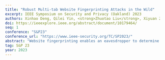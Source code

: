 ```yaml
---
title: "Robust Multi-tab Website Fingerprinting Attacks in the Wild"
excerpt: IEEE Symposium on Security and Privacy (Oakland) 2023
authors: Xinhao Deng, Qilei Yin, <strong>Zhuotao Liu</strong>, Xiyuan Zhao, Qi Li, Mingwei Xu, Ke Xu, Jianping Wu
doi: https://ieeexplore.ieee.org/abstract/document/10179464/
seq: 1
conference: "S&P23"
conference_url: "https://www.ieee-security.org/TC/SP2023/"
abstract: "Website fingerprinting enables an eavesdropper to determine which websites a user is visiting over an encrypted connection. State-of-the-art website fingerprinting (WF) attacks have demonstrated effectiveness even against Tor-protected network traffic. However, existing WF attacks have critical limitations on accurately identifying websites in multi-tab browsing sessions, where the holistic pattern of individual websites is no longer preserved, and the number of tabs opened by a client is unknown a priori. In this paper, we propose ARES, a novel WF framework natively designed for multi-tab WF attacks. ARES formulates the multi-tab attack as a multi-label classification problem and solves it using a multi-classifier framework. Each classifier, designed based on a novel transformer model, identifies a specific website using its local patterns extracted from multiple traffic segments. We implement a prototype of ARES and extensively evaluate its effectiveness using our large-scale dataset collected over multiple months (by far the largest multi-tab WF dataset studied in academic papers.) The experimental results illustrate that ARES effectively achieves the multi-tab WF attack with the best F1-score of 0.907. Further, ARES remains robust even against various WF defenses."
tag: S&P 23
year: 2023
---
```

